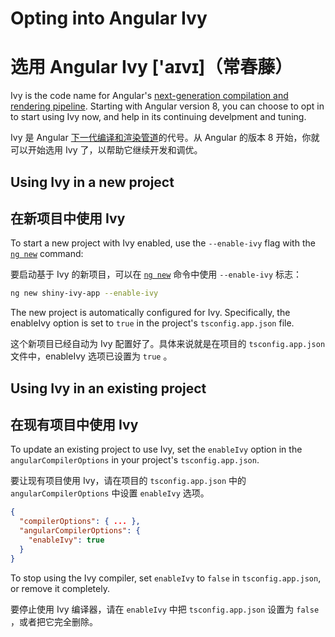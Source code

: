 # Opting into Angular Ivy

# 选用 Angular Ivy ['aɪvɪ]（常春藤）

Ivy is the code name for Angular's [next-generation compilation and rendering pipeline](https://blog.angular.io/a-plan-for-version-8-0-and-ivy-b3318dfc19f7). Starting with Angular version 8, you can choose to opt in to start using Ivy now, and help in its continuing develpment and tuning.

Ivy 是 Angular [下一代编译和渲染管道](https://blog.angular.io/a-plan-for-version-8-0-and-ivy-b3318dfc19f7)的代号。从 Angular 的版本 8 开始，你就可以开始选用 Ivy 了，以帮助它继续开发和调优。


## Using Ivy in a new project

## 在新项目中使用 Ivy


To start a new project with Ivy enabled, use the `--enable-ivy` flag with the [`ng new`](cli/new) command:

要启动基于 Ivy 的新项目，可以在 [`ng new`](cli/new) 命令中使用 `--enable-ivy` 标志：


```sh
ng new shiny-ivy-app --enable-ivy
```

The new project is automatically configured for Ivy. Specifically, the enableIvy option is set to `true` in the project's `tsconfig.app.json` file.

这个新项目已经自动为 Ivy 配置好了。具体来说就是在项目的 `tsconfig.app.json` 文件中，enableIvy 选项已设置为 `true` 。


## Using Ivy in an existing project

## 在现有项目中使用 Ivy


To update an existing project to use Ivy, set the `enableIvy` option in the `angularCompilerOptions` in your project's `tsconfig.app.json`.

要让现有项目使用 Ivy，请在项目的 `tsconfig.app.json` 中的 `angularCompilerOptions` 中设置 `enableIvy` 选项。


```json
{
  "compilerOptions": { ... },
  "angularCompilerOptions": {
    "enableIvy": true
  }
}
```

To stop using the Ivy compiler, set `enableIvy` to `false` in `tsconfig.app.json`, or remove it completely.

要停止使用 Ivy 编译器，请在 `enableIvy` 中把 `tsconfig.app.json` 设置为 `false` ，或者把它完全删除。

